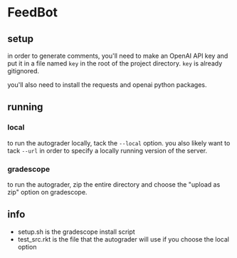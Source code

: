 # FeedBot

## setup

in order to generate comments, you'll need to make an OpenAI API key and put it in a file named `key` in the root of the project directory. `key` is already gitignored.

you'll also need to install the requests and openai python packages.

## running

### local

to run the autograder locally, tack the `--local` option. you also likely want to tack `--url` in order to specify a locally running version of the server.

### gradescope

to run the autograder, zip the entire directory and choose the "upload as zip" option on gradescope.

## info

- setup.sh is the gradescope install script
- test_src.rkt is the file that the autograder will use if you choose the local option
